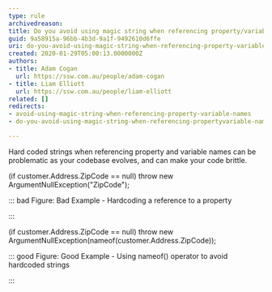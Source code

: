 ```yaml
---
type: rule
archivedreason: 
title: Do you avoid using magic string when referencing property/variable names
guid: 9a58915a-96bb-4b3d-9a1f-9492610d6ffe
uri: do-you-avoid-using-magic-string-when-referencing-property-variable-names
created: 2020-01-29T05:00:13.0000000Z
authors:
- title: Adam Cogan
  url: https://ssw.com.au/people/adam-cogan
- title: Liam Elliott
  url: https://ssw.com.au/people/liam-elliott
related: []
redirects:
- avoid-using-magic-string-when-referencing-property-variable-names
- do-you-avoid-using-magic-string-when-referencing-propertyvariable-names

---
```


Hard coded strings when referencing property and variable names can be problematic as your codebase evolves, and can make your code brittle.

<!--endintro-->

(if customer.Address.ZipCode == null) throw new ArgumentNullException("ZipCode");


::: bad
Figure: Bad Example - Hardcoding a reference to a property

:::


(if customer.Address.ZipCode == null) throw new ArgumentNullException(nameof(customer.Address.ZipCode));


::: good
Figure: Good Example - Using nameof() operator to avoid hardcoded strings

:::
